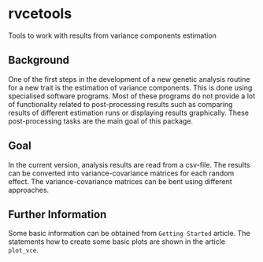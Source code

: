 # rvcetools
Tools to work with results from variance components estimation


## Background
One of the first steps in the development of a new genetic analysis routine for a new trait is the estimation of 
variance components. This is done using specialised software programs. Most of these programs do not provide a lot 
of functionality related to post-processing results such as comparing results of different estimation runs or 
displaying results graphically. These post-processing tasks are the main goal of this package. 


## Goal
In the current version, analysis results are read from a csv-file. The results can be converted into variance-covariance 
matrices for each random effect. The variance-covariance matrices can be bent using different approaches. 


## Further Information
Some basic information can be obtained from `Getting Started` article. The statements how to create some basic 
plots are shown in the article `plot_vce`. 
